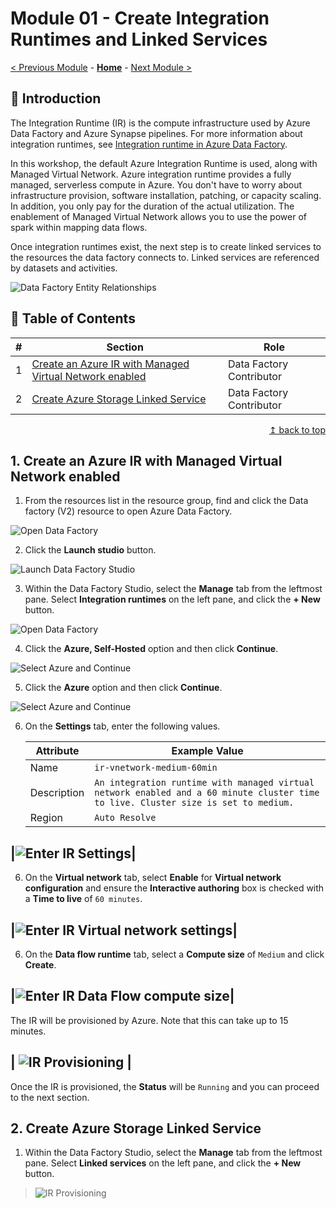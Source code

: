 # Module 01 - Create Integration Runtimes and Linked Services

[< Previous Module](../modules/module00.md) - **[Home](../README.md)** - [Next Module >](../modules/module03.md)

## :loudspeaker: Introduction
The Integration Runtime (IR) is the compute infrastructure used by Azure Data Factory and Azure Synapse pipelines. For more information about integration runtimes, see [Integration runtime in Azure Data Factory](https://learn.microsoft.com/en-us/azure/data-factory/concepts-integration-runtime).

In this workshop, the default Azure Integration Runtime is used, along with Managed Virtual Network. Azure integration runtime provides a fully managed, serverless compute in Azure. You don't have to worry about infrastructure provision, software installation, patching, or capacity scaling. In addition, you only pay for the duration of the actual utilization. The enablement of Managed Virtual Network allows you to use the power of spark within mapping data flows.

Once integration runtimes exist, the next step is to create linked services to the resources the data factory connects to. Linked services are referenced by datasets and activities.

![Data Factory Entity Relationships](../images/module01/relationship-between-data-factory-entities.png)

## :bookmark_tabs: Table of Contents

| #  | Section | Role |
| --- | --- | --- |
| 1 | [Create an Azure IR with Managed Virtual Network enabled](#1-create-an-azure-ir-with-managed-virtual-network-enabled) | Data Factory Contributor |
| 2 | [Create Azure Storage Linked Service](#2-create-azure-storage-linked-service) | Data Factory Contributor |

<div align="right"><a href="#module-01---create-integration-runtimes-and-linked-services">↥ back to top</a></div>

## 1. Create an Azure IR with Managed Virtual Network enabled

1. From the resources list in the resource group, find and click the Data factory (V2) resource to open Azure Data Factory.

![Open Data Factory](../images/module01/open_datafactory.png)

2. Click the **Launch studio** button.

![Launch Data Factory Studio](../images/module01/launch_datafactory.png)

3. Within the Data Factory Studio, select the **Manage** tab from the leftmost pane. Select **Integration runtimes** on the left pane, and click the **+ New** button.

![Open Data Factory](../images/module01/add_integration_runtime.png)

4. Click the **Azure, Self-Hosted** option and then click **Continue**.

![Select Azure and Continue](../images/module01/create_ir_1.png)

5. Click the **Azure** option and then click **Continue**.

![Select Azure and Continue](../images/module01/create_ir_2.png)

6. On the **Settings** tab, enter the following values.

    | Attribute  | Example Value |
    | --- | --- |
    | Name | `ir-vnetwork-medium-60min` |
    | Description | `An integration runtime with managed virtual network enabled and a 60 minute cluster time to live. Cluster size is set to medium.` |
    | Region | `Auto Resolve` |

|![Enter IR Settings](../images/module01/create_ir_3.png)|
-
6. On the **Virtual network** tab, select **Enable** for **Virtual network configuration** and ensure the **Interactive authoring** box is checked with a **Time to live** of `60 minutes`.

|![Enter IR Virtual network settings](../images/module01/create_ir_4.png)|
-
6. On the **Data flow runtime** tab, select a **Compute size** of `Medium` and click **Create**.

|![Enter IR Data Flow compute size](../images/module01/create_ir_5.png)|
-
The IR will be provisioned by Azure. Note that this can take up to 15 minutes.

| ![IR Provisioning](../images/module01/create_ir_6.png) |
-

Once the IR is provisioned, the **Status** will be `Running` and you can proceed to the next section.

## 2. Create Azure Storage Linked Service

1. Within the Data Factory Studio, select the **Manage** tab from the leftmost pane. Select **Linked services** on the left pane, and click the **+ New** button.

>![IR Provisioning](../images/module01/create_ls_adls_1.png)

